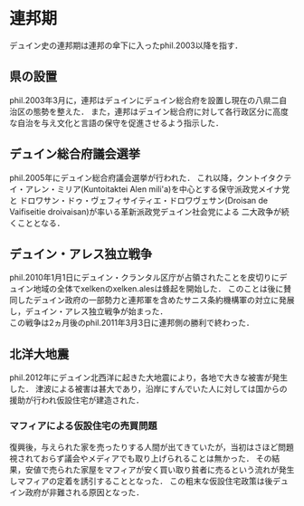 # 連邦期
デュイン史の連邦期は連邦の傘下に入ったphil.2003以降を指す．

## 県の設置
phil.2003年3月に，連邦はデュインにデュイン総合府を設置し現在の八県二自治区の態勢を整えた． 
また，連邦はデュイン総合府に対して各行政区分に高度な自治を与え文化と言語の保守を促進させるよう指示した．

## デュイン総合府議会選挙
phil.2005年にデュイン総合府議会選挙が行われた．
これ以降，クントイタクテイ・アレン・ミリア(Kuntoitaktei Alen mili'a)を中心とする保守派政党メイナ党と
ドロワサン・ドゥ・ヴェフィサイティエ・ドロワヴェサン(Droisan de Vaifiseitie droivaisan)が率いる革新派政党デュイン社会党による
二大政争が続くこととなる．

## デュイン・アレス独立戦争
phil.2010年1月1日にデュイン・クランタル区庁が占領されたことを皮切りにデュイン地域の全体でxelkenのxelken.alesは蜂起を開始した．
このことは後に賛同したデュイン政府の一部勢力と連邦軍を含めたサニス条約機構軍の対立に発展し，デュイン・アレス独立戦争が始まった．  
この戦争は2ヵ月後のphil.2011年3月3日に連邦側の勝利で終わった．

## 北洋大地震
phil.2012年にデュイン北西洋に起きた大地震により，各地で大きな被害が発生した．
津波による被害は甚大であり，沿岸にすんでいた人に対しては国からの援助が行われ仮設住宅が建造された．

### マフィアによる仮設住宅の売買問題
復興後，与えられた家を売ったりする人間が出てきていたが，当初はさほど問題視されておらず議会やメディアでも取り上げられることは無かった．
その結果，安値で売られた家屋をマフィアが安く買い取り貧者に売るという流れが発生しマフィアの定着を誘引することとなった．
この粗末な仮設住宅政策は後デュイン政府が非難される原因となった．
